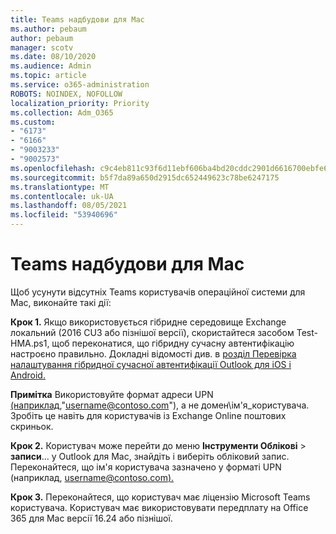 ```yaml
---
title: Teams надбудови для Mac
ms.author: pebaum
author: pebaum
manager: scotv
ms.date: 08/10/2020
ms.audience: Admin
ms.topic: article
ms.service: o365-administration
ROBOTS: NOINDEX, NOFOLLOW
localization_priority: Priority
ms.collection: Adm_O365
ms.custom:
- "6173"
- "6166"
- "9003233"
- "9002573"
ms.openlocfilehash: c9c4eb811c93f6d11ebf606ba4bd20cddc2901d6616700ebfe6ef597dd8dc006
ms.sourcegitcommit: b5f7da89a650d2915dc652449623c78be6247175
ms.translationtype: MT
ms.contentlocale: uk-UA
ms.lasthandoff: 08/05/2021
ms.locfileid: "53940696"
---
```

# <a name="teams-add-in-for-mac"></a>Teams надбудови для Mac

Щоб усунути відсутніх Teams користувачів операційної системи для Mac, виконайте такі дії:

**Крок 1.** Якщо використовується гібридне середовище Exchange локальний (2016 CU3 або пізнішої версії), скористайтеся засобом Test-HMA.ps1, щоб переконатися, що гібридну сучасну автентифікацію настроєно правильно. Докладні відомості див. в [розділ Перевірка налаштування гібридної сучасної автентифікації Outlook для iOS і Android.](https://aka.ms/TestHMAEAS)  

**Примітка** Використовуйте формат адреси UPN [(наприклад,](mailto:username@contoso.com)"username@contoso.com"), а не домен\ім'я_користувача. Зробіть це навіть для користувачів із Exchange Online поштових скриньок.

**Крок 2.** Користувач може перейти до меню **Інструменти Облікові**  >  **записи**... у Outlook для Mac, знайдіть і виберіть обліковий запис. Переконайтеся, що ім'я користувача зазначено у форматі UPN (наприклад, [username@contoso.com).](mailto:username@contoso.com)

**Крок 3.** Переконайтеся, що користувач має ліцензію Microsoft Teams користувача. Користувач має використовувати передплату на Office 365 для Mac версії 16.24 або пізнішої.